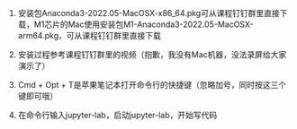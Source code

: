 1. 安装包Anaconda3-2022.05-MacOSX-x86_64.pkg可从课程钉钉群里直接下载，M1芯片的Mac使用安装包M1-Anaconda3-2022.05-MacOSX-arm64.pkg，可从课程钉钉群里直接下载

2. 安装过程参考课程钉钉群里的视频（抱歉，我没有Mac机器，没法录屏给大家演示了）

3. Cmd + Opt + T是苹果笔记本打开命令行的快捷键（忽略加号，同时按这三个键即可哦）

4. 在命令行输入jupyter-lab，启动jupyter-lab，开始写代码